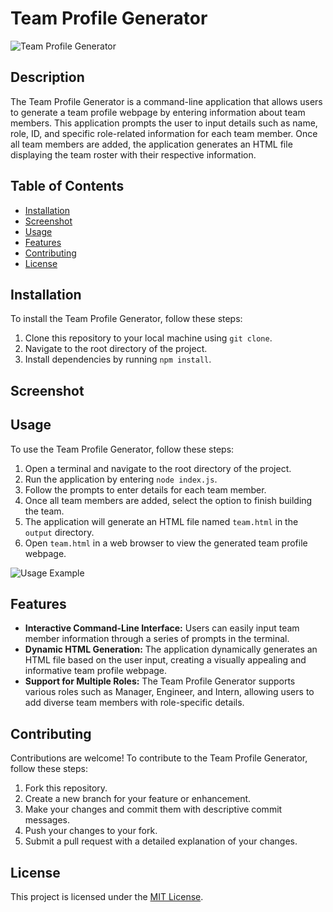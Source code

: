 # Team Profile Generator

![Team Profile Generator](team-profile-generator.png)

## Description

The Team Profile Generator is a command-line application that allows users to generate a team profile webpage by entering information about team members. This application prompts the user to input details such as name, role, ID, and specific role-related information for each team member. Once all team members are added, the application generates an HTML file displaying the team roster with their respective information.

## Table of Contents

- [Installation](#installation)
- [Screenshot](#screenshot)
- [Usage](#usage)
- [Features](#features)
- [Contributing](#contributing)
- [License](#license)

## Installation

To install the Team Profile Generator, follow these steps:

1. Clone this repository to your local machine using `git clone`.
2. Navigate to the root directory of the project.
3. Install dependencies by running `npm install`.

## Screenshot



## Usage

To use the Team Profile Generator, follow these steps:

1. Open a terminal and navigate to the root directory of the project.
2. Run the application by entering `node index.js`.
3. Follow the prompts to enter details for each team member.
4. Once all team members are added, select the option to finish building the team.
5. The application will generate an HTML file named `team.html` in the `output` directory.
6. Open `team.html` in a web browser to view the generated team profile webpage.

![Usage Example](usage-example.gif)

## Features

- **Interactive Command-Line Interface:** Users can easily input team member information through a series of prompts in the terminal.
- **Dynamic HTML Generation:** The application dynamically generates an HTML file based on the user input, creating a visually appealing and informative team profile webpage.
- **Support for Multiple Roles:** The Team Profile Generator supports various roles such as Manager, Engineer, and Intern, allowing users to add diverse team members with role-specific details.

## Contributing

Contributions are welcome! To contribute to the Team Profile Generator, follow these steps:

1. Fork this repository.
2. Create a new branch for your feature or enhancement.
3. Make your changes and commit them with descriptive commit messages.
4. Push your changes to your fork.
5. Submit a pull request with a detailed explanation of your changes.

## License

This project is licensed under the [MIT License](LICENSE).
